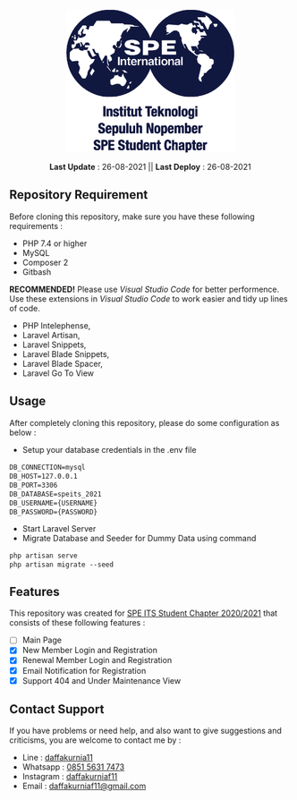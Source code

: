 <p align="center"><a href="https://speitssc.org/" target="_blank"><img src="./public/img/logo.png" width="300"></a></p>
<p align="center">
<strong>Last Update</strong> : 26-08-2021 ||
<strong>Last Deploy</strong> : 26-08-2021
</p>

## Repository Requirement

Before cloning this repository, make sure you have these following requirements :

-   PHP 7.4 or higher
-   MySQL
-   Composer 2
-   Gitbash

<strong>RECOMMENDED!</strong> Please use <em>Visual Studio Code</em> for better performence.
Use these extensions in <em>Visual Studio Code</em> to work easier and tidy up lines of code.

-   PHP Intelephense,
-   Laravel Artisan,
-   Laravel Snippets,
-   Laravel Blade Snippets,
-   Laravel Blade Spacer,
-   Laravel Go To View

## Usage

After completely cloning this repository, please do some configuration as below :

-   Setup your database credentials in the .env file

```
DB_CONNECTION=mysql
DB_HOST=127.0.0.1
DB_PORT=3306
DB_DATABASE=speits_2021
DB_USERNAME={USERNAME}
DB_PASSWORD={PASSWORD}
```

-   Start Laravel Server
-   Migrate Database and Seeder for Dummy Data using command

```
php artisan serve
php artisan migrate --seed
```

## Features

This repository was created for <a href="https://speitssc.org/" target="_blank">SPE ITS Student Chapter 2020/2021</a> that consists of these following features :

-   [ ] Main Page
-   [x] New Member Login and Registration
-   [x] Renewal Member Login and Registration
-   [x] Email Notification for Registration
-   [x] Support 404 and Under Maintenance View

## Contact Support

If you have problems or need help, and also want to give suggestions and criticisms, you are welcome to contact me by :

-   Line : <a href="http://line.me/ti/p/~daffakurnia11">daffakurnia11</a>
-   Whatsapp : <a href="https://wa.me/6285156317473">0851 5631 7473</a>
-   Instagram : <a href="https://www.instagram.com/daffakurniaf11/">daffakurniaf11</a>
-   Email : <a href="mailto:daffakurniaf11@gmail.com">daffakurniaf11@gmail.com</a>
